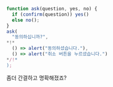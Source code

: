 
```js run
function ask(question, yes, no) {
  if (confirm(question)) yes()
  else no();
}
ask(
  "동의하십니까?",
*!*
  () => alert("동의하셨습니다."),
  () => alert("취소 버튼을 누르셨습니다.")
*/!*
);
```

좀더 간결하고 명확해졌죠?
